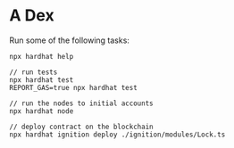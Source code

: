 # A Dex

Run some of the following tasks:

```shell
npx hardhat help

// run tests
npx hardhat test
REPORT_GAS=true npx hardhat test

// run the nodes to initial accounts
npx hardhat node

// deploy contract on the blockchain
npx hardhat ignition deploy ./ignition/modules/Lock.ts
```
